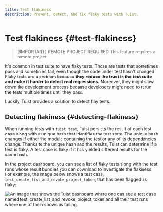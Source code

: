 ```yaml
---
title: Test flakiness
description: Prevent, detect, and fix flaky tests with Tuist.
---
```


# Test flakiness {#test-flakiness}

> [!IMPORTANT] REMOTE PROJECT REQUIRED
> This feature requires a <LocalizedLink href="/server/introduction/accounts-and-projects">remote project</LocalizedLink>.

It's common in test suite to have flaky tests. Those are tests that sometimes pass and sometimes fail, even though the code under test hasn't changed. Flaky tests are a problem because **they reduce the trust in the test suite and make it harder to detect real regressions.** Moreover, they might slow down the development process because developers might need to rerun the tests multiple times until they pass.

Luckily, Tuist provides a solution to detect flay tests.

## Detecting flakiness {#detecting-flakiness}

When running tests with <LocalizedLink href="/guides/develop/test">`tuist test`</LocalizedLink>, Tuist persists the result of each test case along with a unique hash that identifies the test state. The unique hash changes if either the module containing the test or any of its dependencies change. Thanks to the unique hash and the results, Tuist can determine if a test is flaky. A test case is flaky if it has yielded different results for the same hash.

In the project dashboard, you can see a list of flaky tests along with the test runs whose result bundles you can download to investigate the flakiness. For example, the image below shows a test case, `test_create_list_and_revoke_project_token`, that has been flagged as flaky:

<img src="/images/guides/develop/test/flaky-test-case.png" alt="An image that shows the Tuist dashboard where one can see a test case named test_create_list_and_revoke_project_token and all their test runs where one of them shows as failing."/>

